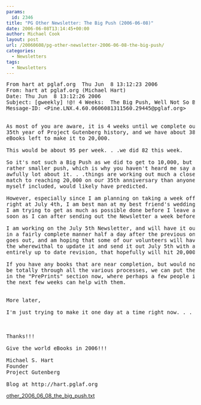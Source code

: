 ```yaml
---
params:
  id: 2346
title: "PG Other Newsletter: The Big Push (2006-06-08)"
date: 2006-06-08T13:14:45+00:00
author: Michael Cook
layout: post
url: /20060608/pg-other-newsletter-2006-06-08-the-big-push/
categories:
  - Newsletters
tags:
  - Newsletters
---
```

<pre>From hart at pglaf.org  Thu Jun  8 13:12:23 2006
From: hart at pglaf.org (Michael Hart)
Date: Thu Jun  8 13:12:26 2006
Subject: [gweekly] !@! 4 Weeks:  The Big Push, Well Not So Big This Time
Message-ID: &lt;Pine.LNX.4.60.0606081311560.29445@pglaf.org&gt;


As most of you are aware, it is 4 weeks until we complete our
35th year of Project Gutenberg history, and we have about 380
eBooks left to make it to 20,000.

This would be about 95 per week. . .we did 82 this week.

So it's not such a Big Push as we did to get to 10,000, but a
rather smaller push, which is why you haven't heard me say an
awfully lot about it. . .things are working out much a closer
match to reaching 20,000 on our 35th anniversary than anyone,
myself included, would likely have predicted.

However, especially since I am planning on taking a week off,
right at July 4th, I am best man at my best friend's wedding,
I am trying to get as much as possible done before I leave as
soon as I can after sending out the Newsletter a week before.

I am working on the July 5th Newsletter, and will have it out
in a fairly complete manner half a day after the previous one
goes out, and am hoping that some of our volunteers will have
the wherewithal to update it and send it out July 5th with an
entirely up to date revision, that hopefully will hit 20,000.

If you have any books that are near completion, but would not
be totally through all the various processes, we can put them
in the "PrePrints" section now, where perhaps a few people in
the next few weeks can help with them.


More later,

I'm just trying to make it one day at a time right now. . . .



Thanks!!!

Give the world eBooks in 2006!!!

Michael S. Hart
Founder
Project Gutenberg

Blog at http://hart.pglaf.org
</pre>

<a href="/nl_archives/2006/other_2006_06_08_the_big_push.txt" target="_blank" rel="nofollow">other_2006_06_08_the_big_push.txt</a>
